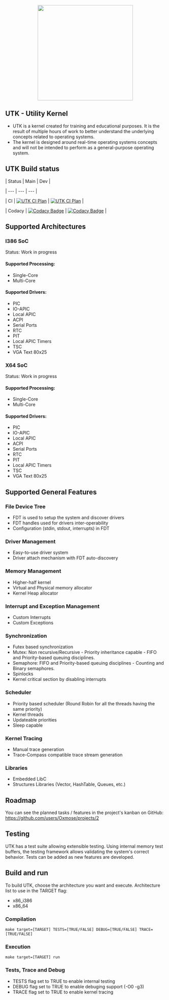 
<p  align="center">

<img  src="https://github.com/Oxmose/UTK-Reboot/raw/main/Doc/logo/utk_logo.png"  width="300">

</p>

## UTK - Utility Kernel
* UTK is a kernel created for training and educational purposes. It is the result of multiple hours of work to better understand the underlying concepts related to operating systems.
* The kernel is designed around real-time operating systems concepts and will not be intended to perform as a general-purpose operating system.

## UTK Build status

| Status | Main | Dev |

| --- | --- | --- |

| CI | [![UTK CI Plan](https://github.com/Oxmose/nUTK/actions/workflows/github-action-qemu.yml/badge.svg?branch=main)](https://github.com/Oxmose/nUTK/actions/workflows/github-action-qemu.yml) | [![UTK CI Plan](https://github.com/Oxmose/nUTK/actions/workflows/github-action-qemu.yml/badge.svg?branch=dev)](https://github.com/Oxmose/nUTK/actions/workflows/github-action-qemu.yml) |

| Codacy | [![Codacy Badge](https://app.codacy.com/project/badge/Grade/d02a03d7f40a4a0e8b6821c6be95aa31)](https://app.codacy.com/gh/Oxmose/nUTK/dashboard?utm_source=gh&utm_medium=referral&utm_content=&utm_campaign=Badge_grade) | [![Codacy Badge](https://app.codacy.com/project/badge/Grade/d02a03d7f40a4a0e8b6821c6be95aa31)](https://app.codacy.com/gh/Oxmose/nUTK/dashboard?utm_source=gh&utm_medium=referral&utm_content=&utm_campaign=Badge_grade) |

## Supported Architectures
### I386 SoC
Status: Work in progress
#### Supported Processing:
* Single-Core
* Multi-Core
#### Supported Drivers:
* PIC
* IO-APIC
* Local APIC
* ACPI
* Serial Ports
* RTC
* PIT
* Local APIC Timers
* TSC
* VGA Text 80x25


### X64 SoC
Status: Work in progress
#### Supported Processing:
* Single-Core
* Multi-Core
#### Supported Drivers:
* PIC
* IO-APIC
* Local APIC
* ACPI
* Serial Ports
* RTC
* PIT
* Local APIC Timers
* TSC
* VGA Text 80x25


## Supported General Features
### File Device Tree
* FDT is used to setup the system and discover drivers
* FDT handles used for drivers inter-operability
* Configuration (stdin, stdout, interrupts) in FDT

### Driver Management
* Easy-to-use driver system
* Driver attach mechanism with FDT auto-discovery

### Memory Management
* Higher-half kernel
* Virtual and Physical memory allocator
* Kernel Heap allocator

### Interrupt and Exception Management
* Custom Interrupts
* Custom Exceptions

### Synchronization
* Futex based synchronization
* Mutex: Non recursive/Recursive - Priority inheritance capable - FIFO and Priority-based queuing disciplines.
* Semaphore: FIFO and Priority-based queuing disciplines - Counting and Binary semaphores.
* Spinlocks
* Kernel critical section by disabling interrupts

### Scheduler
* Priority based scheduler (Round Robin for all the threads having the same priority)
* Kernel threads
* Updateable priorities
* Sleep capable

### Kernel Tracing
* Manual trace generation
* Trace-Compass compatible trace stream generation

### Libraries
* Embedded LibC
* Structures Libraries (Vector, HashTable, Queues, etc.)

## Roadmap
You can see the planned tasks / features in the project's kanban on GitHub: https://github.com/users/Oxmose/projects/2

## Testing
UTK has a test suite allowing extensible testing. Using internal memory test buffers, the testing framework allows validating the system's correct behavior.
Tests can be added as new features are developed.

## Build and run
To build UTK, choose the architecture you want and execute.
Architecture list to use in the TARGET flag:

* x86_i386
* x86_64

### Compilation
```
make target=[TARGET] TESTS=[TRUE/FALSE] DEBUG=[TRUE/FALSE] TRACE=[TRUE/FALSE]
```
### Execution
```
make target=[TARGET] run
```
### Tests, Trace and Debug

* TESTS flag set to TRUE to enable internal testing
* DEBUG flag set to TRUE to enable debuging support (-O0 -g3)
* TRACE flag set to TRUE to enable kernel tracing